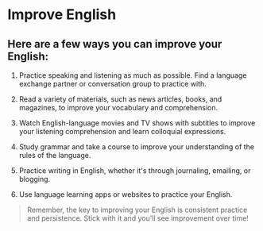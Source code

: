 # Improve English

## Here are a few ways you can improve your English:

1. Practice speaking and listening as much as possible. Find a language exchange partner or conversation group to practice with.

2. Read a variety of materials, such as news articles, books, and magazines, to improve your vocabulary and comprehension.

3. Watch English-language movies and TV shows with subtitles to improve your listening comprehension and learn colloquial expressions.

4. Study grammar and take a course to improve your understanding of the rules of the language.

5. Practice writing in English, whether it's through journaling, emailing, or blogging.

6. Use language learning apps or websites to practice your English.

> Remember, the key to improving your English is consistent practice and persistence. Stick with it and you'll see improvement over time!
